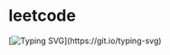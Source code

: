 # leetcode

[![Typing SVG](https://readme-typing-svg.herokuapp.com?color=%2336BCF7&center=true&vCenter=true&width=600&lines=Hi+there+👋,+I+am+Tejas+Sonone;+Welcome+to+My+Profile!;I+am+competitive+Programmer+;)](https://git.io/typing-svg)

